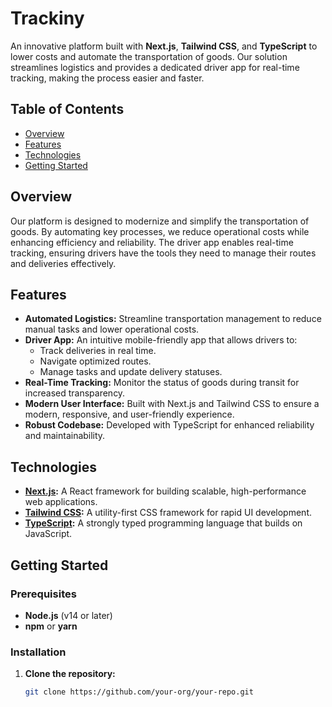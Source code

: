 # Trackiny 

An innovative platform built with **Next.js**, **Tailwind CSS**, and **TypeScript** to lower costs and automate the transportation of goods. Our solution streamlines logistics and provides a dedicated driver app for real-time tracking, making the process easier and faster.

## Table of Contents

- [Overview](#overview)
- [Features](#features)
- [Technologies](#technologies)
- [Getting Started](#getting-started)
## Overview

Our platform is designed to modernize and simplify the transportation of goods. By automating key processes, we reduce operational costs while enhancing efficiency and reliability. The driver app enables real-time tracking, ensuring drivers have the tools they need to manage their routes and deliveries effectively.

## Features

- **Automated Logistics:** Streamline transportation management to reduce manual tasks and lower operational costs.
- **Driver App:** An intuitive mobile-friendly app that allows drivers to:
  - Track deliveries in real time.
  - Navigate optimized routes.
  - Manage tasks and update delivery statuses.
- **Real-Time Tracking:** Monitor the status of goods during transit for increased transparency.
- **Modern User Interface:** Built with Next.js and Tailwind CSS to ensure a modern, responsive, and user-friendly experience.
- **Robust Codebase:** Developed with TypeScript for enhanced reliability and maintainability.

## Technologies

- **[Next.js](https://nextjs.org/):** A React framework for building scalable, high-performance web applications.
- **[Tailwind CSS](https://tailwindcss.com/):** A utility-first CSS framework for rapid UI development.
- **[TypeScript](https://www.typescriptlang.org/):** A strongly typed programming language that builds on JavaScript.

## Getting Started

### Prerequisites

- **Node.js** (v14 or later)
- **npm** or **yarn**

### Installation

1. **Clone the repository:**

   ```bash
   git clone https://github.com/your-org/your-repo.git
